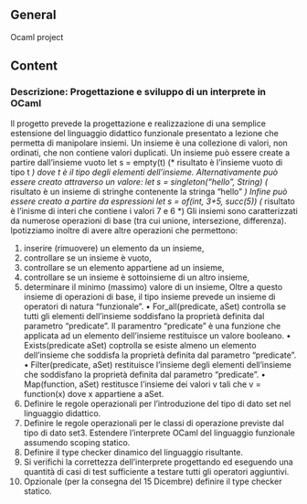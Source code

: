 ## General

Ocaml project

## Content

### Descrizione: Progettazione e sviluppo di un interprete in OCaml
Il progetto prevede la progettazione e realizzazione di una semplice estensione del linguaggio didattico
funzionale presentato a lezione che permetta di manipolare insiemi. Un insieme è una collezione di valori,
non ordinati, che non contiene valori duplicati.
Un insieme può essere create a partire dall’insieme vuoto
let s = empty(t)
(* risultato è l’insieme vuoto di tipo t *)
dove t è il tipo degli elementi dell’insieme.
Alternativamente può essere creato attraverso un valore:
let s = singleton(“hello”, String)
(* risultato è un insieme di stringhe contenente la stringa “hello” *)
Infine può essere creato a partire da espressioni
let s = of(int, 3+5, succ(5))
(* risultato è l’inisme di interi che contiene i valori 7 e 6 *)
Gli insiemi sono caratterizzati da numerose operazioni di base (tra cui unione,
intersezione, differenza). Ipotizziamo inoltre di avere altre operazioni che
permettono:
1. inserire (rimuovere) un elemento da un insieme,
2. controllare se un insieme è vuoto,
3. controllare se un elemento appartiene ad un insieme,
4. controllare se un insieme è sottoinsieme di un altro insieme,
5. determinare il minimo (massimo) valore di un insieme,
Oltre a questo insieme di operazioni di base, il tipo insieme prevede un insieme
di operatori di natura “funzionale”.
• For_all(predicate, aSet) controlla se tutti gli elementi dell’insieme
soddisfano la proprietà definita dal parametro “predicate”. Il paramentro
“predicate” è una funzione che applicata ad un elemento dell’insieme
restituisce un valore booleano.
• Exists(predicate aSet) coptrolla se esiste almeno un elemento dell’insieme che soddisfa la proprietà definita dal parametro “predicate”.
• Filter(predicate, aSet) restituisce l’insieme degli elementi dell’insieme
che soddisfano la proprietà definita dal parametro “predicate”.
• Map(function, aSet) restitusce l’insieme dei valori v tali che v =
function(x) dove x appartiene a aSet.
1. Definire le regole operazionali per l’introduzione del tipo di dato set nel linguaggio didattico.
2. Definire le regole operazionali per le classi di operazione previste dal tipo di dato set3. Estendere l’interprete OCaml del linguaggio funzionale assumendo scoping statico.
4. Definire il type checker dinamico del linguaggio risultante.
5. Si verifichi la correttezza dell’interprete progettando ed eseguendo una quantità di casi di test
sufficiente a testare tutti gli operatori aggiuntivi.
6. Opzionale (per la consegna del 15 Dicembre) definire il type checker statico.
